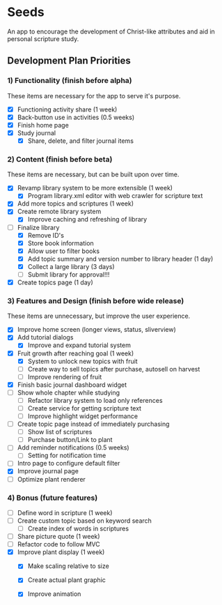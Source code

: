# Seeds

An app to encourage the development of Christ-like attributes and aid in personal scripture study.

## Development Plan Priorities

### 1) Functionality (finish before alpha)
These items are necessary for the app to serve it's purpose.
- [x] Functioning activity share (1 week)
- [x] Back-button use in activities (0.5 weeks)
- [x] Finish home page
- [x] Study journal
  - [x] Share, delete, and filter journal items

### 2) Content (finish before beta)
These items are necessary, but can be built upon over time.
- [x] Revamp library system to be more extensible (1 week)
  - [x] Program library.xml editor with web crawler for scripture text
- [x] Add more topics and scriptures (1 week)
- [x] Create remote library system
  - [x] Improve caching and refreshing of library
- [ ] Finalize library
  - [x] Remove ID's
  - [x] Store book information
  - [x] Allow user to filter books
  - [x] Add topic summary and version number to library header (1 day)
  - [x] Collect a large library (3 days)
  - [ ] Submit library for approval!!!
- [x] Create topics page (1 day)

### 3) Features and Design (finish before wide release)
These items are unnecessary, but improve the user experience.
- [x] Improve home screen (longer views, status, sliverview)
- [x] Add tutorial dialogs
  - [x] Improve and expand tutorial system
- [x] Fruit growth after reaching goal (1 week)
  - [x] System to unlock new topics with fruit
  - [ ] Create way to sell topics after purchase, autosell on harvest
  - [ ] Improve rendering of fruit
- [x] Finish basic journal dashboard widget
- [ ] Show whole chapter while studying
  - [ ] Refactor library system to load only references
  - [ ] Create service for getting scripture text
  - [ ] Improve highlight widget performance
- [ ] Create topic page instead of immediately purchasing
  - [ ] Show list of scriptures
  - [ ] Purchase button/Link to plant
- [ ] Add reminder notifications (0.5 weeks)
  - [ ] Setting for notification time
- [ ] Intro page to configure default filter
- [x] Improve journal page
- [ ] Optimize plant renderer

### 4) Bonus (future features)
- [ ] Define word in scripture (1 week)
- [ ] Create custom topic based on keyword search
  - [ ] Create index of words in scriptures
- [ ] Share picture quote (1 week)
- [ ] Refactor code to follow MVC
- [x] Improve plant display (1 week)
  - [x] Make scaling relative to size
  - [x] Create actual plant graphic
  - [x] Improve animation

